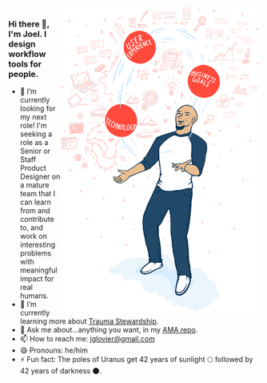<img align="right" src="https://github.com/jglovier/jglovier/blob/main/joel-juggling.png" alt="Cartoon illustration of Joel juggling balls that represent user experience, business goals, and technology" width=400px />

### Hi there 👋, I'm Joel. I design workflow tools for people.

- 🔭 I’m currently looking for my next role! I'm seeking a role as a Senior or Staff Product Designer on a mature team that I can learn from and contribute to, and work on interesting problems with meaningful impact for real humans.
- 🌱 I’m currently learning more about [Trauma Stewardship](https://amzn.to/3u7Kvu1).
- 💬 Ask me about...anything you want, in my [AMA repo](https://github.com/jglovier/ama).
- 📫 How to reach me: jglovier@gmail.com
- 😄 Pronouns: he/him
- ⚡ Fun fact: The poles of Uranus get 42 years of sunlight :full_moon: followed by 42 years of darkness :new_moon:.

<!--
**jglovier/jglovier** is a ✨ _special_ ✨ repository because its `README.md` (this file) appears on your GitHub profile.

Here are some ideas to get you started:

- 🔭 I’m currently working on ...
- 🌱 I’m currently learning ...
- 👯 I’m looking to collaborate on ...
- 🤔 I’m looking for help with ...
- 💬 Ask me about ...
- 📫 How to reach me: ...
- 😄 Pronouns: ...
- ⚡ Fun fact: ...
-->
